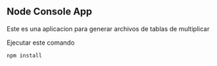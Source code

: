 ## Node Console App

Este es una aplicacion para generar archivos de tablas de multiplicar

Ejecutar este comando

```
npm install
```